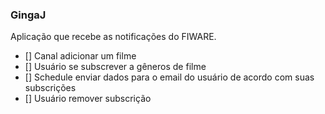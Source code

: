 ### GingaJ

Aplicação que recebe as notificações do FIWARE.

- [] Canal adicionar um filme
- [] Usuário se subscrever a gêneros de filme
- [] Schedule enviar dados para o email do usuário de acordo com suas subscrições
- [] Usuário remover subscrição
